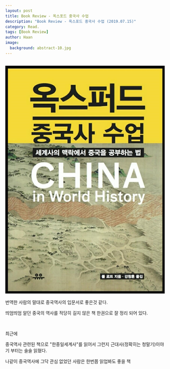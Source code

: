 ```yaml
---
layout: post
title: Book Review - 옥스포드 중국사 수업
description: "Book Review - 옥스포드 중국사 수업 (2019.07.15)" 
category: Read.
tags: [Book Review]
author: Haan
image:
  background: abstract-10.jpg
---
```

<br/>

<img src="/assets/img/BR_190715.jpg">
<p>번역한 사람의 말대로 중국역사의 입문서로 좋은것 같다.</p>
<p>띄엄띄엄 알던 중국의 역사를 적당히 길지 않은 책 한권으로 잘 정리 되어 있다.</p>
<br/>
<p>최근에</p>
<p>중국역사 관련된 책으로 "한중일세계사"를 읽어서 그런지 근대사(정확히는 청말기)이야기 부터는 술술 읽혔다.</p>
<p>나같이 중국역사에 그닥 관심 없었던 사람은 한번쯤 읽업봐도 좋을 책</p>